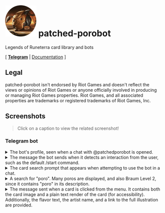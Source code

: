 # ![](icon.png) patched-porobot

Legends of Runeterra card library and bots

\[ **[Telegram]** | [Documentation] \]

[Telegram]: https://t.me/patchedporobot
[Documentation]: https://docs.rs/crate/patched_porobot/latest

## Legal

patched-porobot isn't endorsed by Riot Games and doesn't reflect the views or opinions of Riot Games or anyone officially involved in producing or managing Riot Games properties. Riot Games, and all associated properties are trademarks or registered trademarks of Riot Games, Inc.

## Screenshots

> Click on a caption to view the related screenshot!

### Telegram bot

<details>
<summary>The bot's profile, seen when a chat with @patchedporobot is opened.</summary>

![](media/td-profile.png)

</details>

<details>
<summary>The message the bot sends when it detects an interaction from the user, such as the default /start command.</summary>

![](media/td-start.png)

</details>

<details>
<summary>The card search prompt that appears when attempting to use the bot in a chat.</summary>

![](media/td-prompt.png)

</details>

<details>
<summary>A search for "poro". Many poros are displayed, and also Braum Level 2, since it contains "poro" in its description.</summary>

![](media/td-poro.png)

</details>

<details>
<summary>The message sent when a card is clicked from the menu. It contains both the card image and a plain text render of the card (for accessibility). Additionally, the flavor text, the artist name, and a link to the full illustration are provided.</summary>

![](media/td-message.png)

</details>
